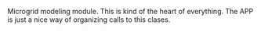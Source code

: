 Microgrid modeling module. This is kind of the heart of everything. The APP is just a nice way of organizing calls to this clases.
